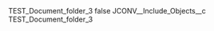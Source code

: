 <?xml version="1.0" encoding="UTF-8"?>
<CustomMetadata xmlns="http://soap.sforce.com/2006/04/metadata" xmlns:xsi="http://www.w3.org/2001/XMLSchema-instance" xmlns:xsd="http://www.w3.org/2001/XMLSchema">
    <label>TEST_Document_folder_3</label>
    <protected>false</protected>
    <values>
        <field>JCONV__Include_Objects__c</field>
        <value xsi:type="xsd:string">TEST_Document_folder_3</value>
    </values>
</CustomMetadata>
